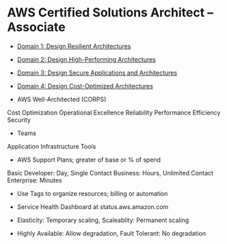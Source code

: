 # AWS Certified Solutions Architect – Associate

* [Domain 1: Design Resilient Architectures](1)

* [Domain 2: Design High-Performing Architectures](2)

* [Domain 3: Design Secure Applications and Architectures](3)

* [Domain 4: Design Cost-Optimized Architectures](4)

* AWS Well-Architected (CORPS)

Cost Optimization
Operational Excellence
Reliability
Performance Efficiency
Security

* Teams

Application
Infrastructure
Tools

* AWS Support Plans; greater of base or % of spend

Basic
Developer: Day, Single Contact
Business: Hours, Unlimited Contact
Enterprise: Minutes

* Use Tags to organize resources; billing or automation

* Service Health Dashboard at status.aws.amazon.com

* Elasticity: Temporary scaling, Scaleablity: Permanent scaling

* Highly Available: Allow degradation, Fault Tolerant: No degradation
